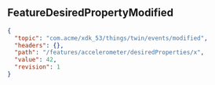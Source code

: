 ## FeatureDesiredPropertyModified

```json
{
  "topic": "com.acme/xdk_53/things/twin/events/modified",
  "headers": {},
  "path": "/features/accelerometer/desiredProperties/x",
  "value": 42,
  "revision": 1
}
```